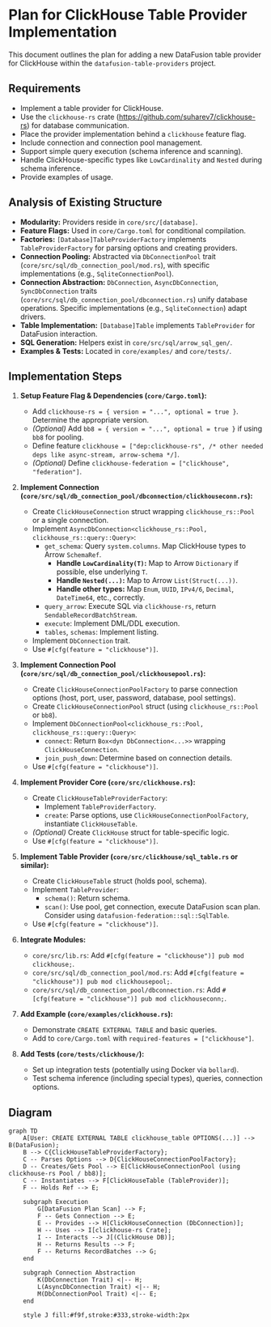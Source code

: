 # Plan for ClickHouse Table Provider Implementation

This document outlines the plan for adding a new DataFusion table provider for ClickHouse within the `datafusion-table-providers` project.

## Requirements

*   Implement a table provider for ClickHouse.
*   Use the `clickhouse-rs` crate (<https://github.com/suharev7/clickhouse-rs>) for database communication.
*   Place the provider implementation behind a `clickhouse` feature flag.
*   Include connection and connection pool management.
*   Support simple query execution (schema inference and scanning).
*   Handle ClickHouse-specific types like `LowCardinality` and `Nested` during schema inference.
*   Provide examples of usage.

## Analysis of Existing Structure

*   **Modularity:** Providers reside in `core/src/[database]`.
*   **Feature Flags:** Used in `core/Cargo.toml` for conditional compilation.
*   **Factories:** `[Database]TableProviderFactory` implements `TableProviderFactory` for parsing options and creating providers.
*   **Connection Pooling:** Abstracted via `DbConnectionPool` trait (`core/src/sql/db_connection_pool/mod.rs`), with specific implementations (e.g., `SqliteConnectionPool`).
*   **Connection Abstraction:** `DbConnection`, `AsyncDbConnection`, `SyncDbConnection` traits (`core/src/sql/db_connection_pool/dbconnection.rs`) unify database operations. Specific implementations (e.g., `SqliteConnection`) adapt drivers.
*   **Table Implementation:** `[Database]Table` implements `TableProvider` for DataFusion interaction.
*   **SQL Generation:** Helpers exist in `core/src/sql/arrow_sql_gen/`.
*   **Examples & Tests:** Located in `core/examples/` and `core/tests/`.

## Implementation Steps

1.  **Setup Feature Flag & Dependencies (`core/Cargo.toml`):**
    *   Add `clickhouse-rs = { version = "...", optional = true }`. Determine the appropriate version.
    *   *(Optional)* Add `bb8 = { version = "...", optional = true }` if using `bb8` for pooling.
    *   Define feature `clickhouse = ["dep:clickhouse-rs", /* other needed deps like async-stream, arrow-schema */]`.
    *   *(Optional)* Define `clickhouse-federation = ["clickhouse", "federation"]`.

2.  **Implement Connection (`core/src/sql/db_connection_pool/dbconnection/clickhouseconn.rs`):**
    *   Create `ClickHouseConnection` struct wrapping `clickhouse_rs::Pool` or a single connection.
    *   Implement `AsyncDbConnection<clickhouse_rs::Pool, clickhouse_rs::query::Query>`:
        *   `get_schema`: Query `system.columns`. Map ClickHouse types to Arrow `SchemaRef`.
            *   **Handle `LowCardinality(T)`:** Map to Arrow `Dictionary` if possible, else underlying `T`.
            *   **Handle `Nested(...)`:** Map to Arrow `List(Struct(...))`.
            *   **Handle other types:** Map `Enum`, `UUID`, `IPv4/6`, `Decimal`, `DateTime64`, etc., correctly.
        *   `query_arrow`: Execute SQL via `clickhouse-rs`, return `SendableRecordBatchStream`.
        *   `execute`: Implement DML/DDL execution.
        *   `tables`, `schemas`: Implement listing.
    *   Implement `DbConnection` trait.
    *   Use `#[cfg(feature = "clickhouse")]`.

3.  **Implement Connection Pool (`core/src/sql/db_connection_pool/clickhousepool.rs`):**
    *   Create `ClickHouseConnectionPoolFactory` to parse connection options (host, port, user, password, database, pool settings).
    *   Create `ClickHouseConnectionPool` struct (using `clickhouse_rs::Pool` or `bb8`).
    *   Implement `DbConnectionPool<clickhouse_rs::Pool, clickhouse_rs::query::Query>`:
        *   `connect`: Return `Box<dyn DbConnection<...>>` wrapping `ClickHouseConnection`.
        *   `join_push_down`: Determine based on connection details.
    *   Use `#[cfg(feature = "clickhouse")]`.

4.  **Implement Provider Core (`core/src/clickhouse.rs`):**
    *   Create `ClickHouseTableProviderFactory`:
        *   Implement `TableProviderFactory`.
        *   `create`: Parse options, use `ClickHouseConnectionPoolFactory`, instantiate `ClickHouseTable`.
    *   *(Optional)* Create `ClickHouse` struct for table-specific logic.
    *   Use `#[cfg(feature = "clickhouse")]`.

5.  **Implement Table Provider (`core/src/clickhouse/sql_table.rs` or similar):**
    *   Create `ClickHouseTable` struct (holds pool, schema).
    *   Implement `TableProvider`:
        *   `schema()`: Return schema.
        *   `scan()`: Use pool, get connection, execute DataFusion scan plan. Consider using `datafusion-federation::sql::SqlTable`.
    *   Use `#[cfg(feature = "clickhouse")]`.

6.  **Integrate Modules:**
    *   `core/src/lib.rs`: Add `#[cfg(feature = "clickhouse")] pub mod clickhouse;`.
    *   `core/src/sql/db_connection_pool/mod.rs`: Add `#[cfg(feature = "clickhouse")] pub mod clickhousepool;`.
    *   `core/src/sql/db_connection_pool/dbconnection.rs`: Add `#[cfg(feature = "clickhouse")] pub mod clickhouseconn;`.

7.  **Add Example (`core/examples/clickhouse.rs`):**
    *   Demonstrate `CREATE EXTERNAL TABLE` and basic queries.
    *   Add to `core/Cargo.toml` with `required-features = ["clickhouse"]`.

8.  **Add Tests (`core/tests/clickhouse/`):**
    *   Set up integration tests (potentially using Docker via `bollard`).
    *   Test schema inference (including special types), queries, connection options.

## Diagram

```mermaid
graph TD
    A[User: CREATE EXTERNAL TABLE clickhouse_table OPTIONS(...)] --> B(DataFusion);
    B --> C{ClickHouseTableProviderFactory};
    C -- Parses Options --> D{ClickHouseConnectionPoolFactory};
    D -- Creates/Gets Pool --> E[ClickHouseConnectionPool (using clickhouse-rs Pool / bb8)];
    C -- Instantiates --> F[ClickHouseTable (TableProvider)];
    F -- Holds Ref --> E;

    subgraph Execution
        G[DataFusion Plan Scan] --> F;
        F -- Gets Connection --> E;
        E -- Provides --> H[ClickHouseConnection (DbConnection)];
        H -- Uses --> I[clickhouse-rs Crate];
        I -- Interacts --> J[(ClickHouse DB)];
        H -- Returns Results --> F;
        F -- Returns RecordBatches --> G;
    end

    subgraph Connection Abstraction
        K(DbConnection Trait) <|-- H;
        L(AsyncDbConnection Trait) <|-- H;
        M(DbConnectionPool Trait) <|-- E;
    end

    style J fill:#f9f,stroke:#333,stroke-width:2px